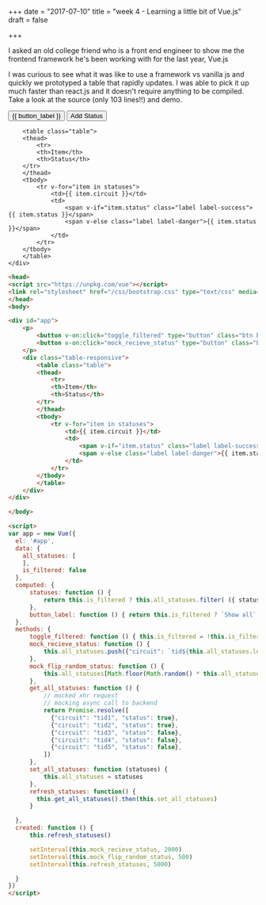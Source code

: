 +++
date = "2017-07-10"
title = "week 4 - Learning a little bit of Vue.js"
draft = false

+++

I asked an old college friend who is a front end engineer to show me the frontend framework he's been working with for the last year, Vue.js

I was curious to see what it was like to use a framework vs vanilla js and quickly we prototyped a table that rapidly updates. I was able to pick it up much faster than react.js and it doesn't require anything to be compiled. Take a look at the source (only 103 lines!!) and demo.


<head>
<script src="https://unpkg.com/vue"></script>
<link rel="stylesheet" href="/css/bootstrap.css" type="text/css" media="screen, projection" />
</head>
<body>

<div id="app">
    <p>
        <button v-on:click="toggle_filtered" type="button" class="btn btn-primary">{{ button_label }}</button>
        <button v-on:click="mock_recieve_status" type="button" class="btn btn-primary">Add Status</button>
    </p>
    <div class="table-responsive">

        <table class="table">
        <thead>
            <tr>
            <th>Item</th>
            <th>Status</th>
        </tr>
        </thead>
        <tbody>
            <tr v-for="item in statuses">
                <td>{{ item.circuit }}</td>
                <td>
                    <span v-if="item.status" class="label label-success">{{ item.status }}</span>
                    <span v-else class="label label-danger">{{ item.status }}</span>
                </td>
            </tr>
        </tbody>
        </table>
    </div>
</div>

</body>

<script>
var app = new Vue({
  el: '#app',
  data: {
    all_statuses: [
    ],
    is_filtered: false
  },
  computed: {
      statuses: function () {
          return this.is_filtered ? this.all_statuses.filter( ({ status }) => !status): this.all_statuses
      },
      button_label: function () { return this.is_filtered ? `Show all` : `Show critical`}
  },
  methods: {
      toggle_filtered: function () { this.is_filtered = !this.is_filtered},
      mock_recieve_status: function () {
          this.all_statuses.push({"circuit": `tid${this.all_statuses.length + 1}`, "status": false})
      },
      mock_flip_random_status: function () {
          this.all_statuses[Math.floor(Math.random() * this.all_statuses.length)].status = !this.all_statuses[Math.floor(Math.random() * this.all_statuses.length)].status
      },
      get_all_statuses: function () {
          // mocked xhr request
          // mocking async call to backend
          return Promise.resolve([
            {"circuit": "tid1", "status": true},
            {"circuit": "tid2", "status": true},
            {"circuit": "tid3", "status": false},
            {"circuit": "tid4", "status": false},
            {"circuit": "tid5", "status": false},
          ])
      },
      set_all_statuses: function (statuses) {
          this.all_statuses = statuses
      },
      refresh_statuses: function() {
        this.get_all_statuses().then(this.set_all_statuses)
      }

  },
  created: function () {
      this.refresh_statuses()

      setInterval(this.mock_recieve_status, 2000)
      setInterval(this.mock_flip_random_status, 500)
      setInterval(this.refresh_statuses, 5000)

  }
})
</script>



```html
<head>
<script src="https://unpkg.com/vue"></script>
<link rel="stylesheet" href="/css/bootstrap.css" type="text/css" media="screen, projection" />
</head>
<body>

<div id="app">
    <p>
        <button v-on:click="toggle_filtered" type="button" class="btn btn-primary">{{ button_label }}</button>
        <button v-on:click="mock_recieve_status" type="button" class="btn btn-primary">Add Status</button>
    </p>
    <div class="table-responsive">
        <table class="table">
        <thead>
            <tr>
            <th>Item</th>
            <th>Status</th>
        </tr>
        </thead>
        <tbody>
            <tr v-for="item in statuses">
                <td>{{ item.circuit }}</td>
                <td>
                    <span v-if="item.status" class="label label-success">{{ item.status }}</span>
                    <span v-else class="label label-danger">{{ item.status }}</span>
                </td>
            </tr>
        </tbody>
        </table>
    </div>
</div>

</body>

<script>
var app = new Vue({
  el: '#app',
  data: {
    all_statuses: [
    ],
    is_filtered: false
  },
  computed: {
      statuses: function () {
          return this.is_filtered ? this.all_statuses.filter( ({ status }) => !status): this.all_statuses
      },
      button_label: function () { return this.is_filtered ? `Show all` : `Show critical`}
  },
  methods: {
      toggle_filtered: function () { this.is_filtered = !this.is_filtered},
      mock_recieve_status: function () {
          this.all_statuses.push({"circuit": `tid${this.all_statuses.length + 1}`, "status": false})
      },
      mock_flip_random_status: function () {
          this.all_statuses[Math.floor(Math.random() * this.all_statuses.length)].status = !this.all_statuses[Math.floor(Math.random() * this.all_statuses.length)].status
      },
      get_all_statuses: function () {
          // mocked xhr request
          // mocking async call to backend
          return Promise.resolve([
            {"circuit": "tid1", "status": true},
            {"circuit": "tid2", "status": true},
            {"circuit": "tid3", "status": false},
            {"circuit": "tid4", "status": false},
            {"circuit": "tid5", "status": false},
          ])
      },
      set_all_statuses: function (statuses) {
          this.all_statuses = statuses
      },
      refresh_statuses: function() {
        this.get_all_statuses().then(this.set_all_statuses)
      }

  },
  created: function () {
      this.refresh_statuses()

      setInterval(this.mock_recieve_status, 2000)
      setInterval(this.mock_flip_random_status, 500)
      setInterval(this.refresh_statuses, 5000)

  }
})
</script>
```

